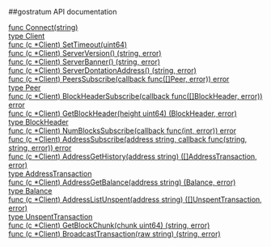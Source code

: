 ##gostratum API documentation

[func Connect(string)](#Connect)<br/>
[type Client](#Client)<br/>
[func (c *Client) SetTimeout(uint64)](#SetTimeout)<br/>
[func (c *Client) ServerVersion() (string, error)](#ServerVersion)<br/>
[func (c *Client) ServerBanner() (string, error)](#ServerBanner)<br/>
[func (c *Client) ServerDontationAddress() (string, error)](#ServerDontationAddress)<br/>
[func (c *Client) PeersSubscribe(callback func(\[\]Peer, error)) error](#PeersSubscribe)<br/>
[type Peer](#Peer)<br/>
[func (c *Client) BlockHeaderSubscribe(callback func(\[\]BlockHeader, error)) error](#BlockHeaderSubscribe)<br />
[func (c *Client) GetBlockHeader(height uint64) (BlockHeader, error)](#GetBlockHeader)<br />
[type BlockHeader](#BlockHeader)<br />
[func (c *Client) NumBlocksSubscribe(callback func(int, error)) error](#NumBlocksSubscribe)<br/>
[func (c *Client) AddressSubscribe(address string, callback func(string, string, error)) error](#AddressSubscribe)<br/>
[func (c *Client) AddressGetHistory(address string) (\[\]AddressTransaction, error)](#AddressGetHistory)<br />
[type AddressTransaction](#AddressTransaction)<br />
[func (c *Client) AddressGetBalance(address string) (Balance, error)](#AddressGetBalance)<br />
[type Balance](#Balance)<br />
[func (c *Client) AddressListUnspent(address string) (\[\]UnspentTransaction, error)](#AddressListUnspent)<br />
[type UnspentTransaction](#UnspentTransaction)<br />
[func (c *Client) GetBlockChunk(chunk uint64) (string, error)](#GetBlockChunk)<br />
[func (c *Client) BroadcastTransaction(raw string) (string, error)](#BroadcastTransaction)<br />
